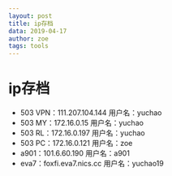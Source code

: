 ```yaml
---
layout: post
title: ip存档
data: 2019-04-17
author: zoe
tags: tools
---
```

# ip存档
- 503 VPN：111.207.104.144 用户名：yuchao
- 503 MY：172.16.0.15 用户名：yuchao
- 503 RL：172.16.0.197 用户名：yuchao
- 503 PC：172.16.0.121 用户名：zoe
- a901：101.6.60.190 用户名：a901
- eva7：foxfi.eva7.nics.cc 用户名：yuchao19
